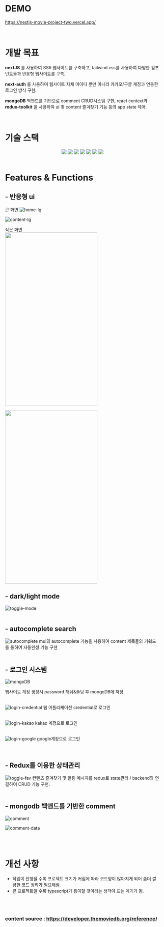 # DEMO

https://nextjs-movie-project-two.vercel.app/

<br>

# 개발 목표

**nextJS** 를 사용하여 SSR 웹사이트를 구축하고, tailwind css를 사용하여 다양한 컴포넌트들과 반응형 웹사이트를 구축.

**next-auth** 를 사용하여 웹사이트 자체 아이디 뿐만 아니라 카카오/구글 계정과 연동한 로그인 방식 구현.

**mongoDB** 백앤드를 기반으로 comment CRUD시스템 구현, react context와 **redux-toolkit** 을 사용하여 ui 및 content 즐겨찾기 기능 등의 app state 제어.

<br>

# 기술 스택

<div align="center">
	<img src="https://img.shields.io/badge/Java-007396?style=flat&logo=javascript&logoColor=#000" />
	<img src="https://img.shields.io/badge/React-3e5661?style=flat&logo=react&logoColor=#000" />
    <img src="https://img.shields.io/badge/Redux-764ABC?style=flat&logo=redux&logoColor=#000" />
    <img src="https://img.shields.io/badge/NextJS-000000?style=flat&logo=nextdotjs&logoColor=#fff" />
    <img src="https://img.shields.io/badge/Vercel-black?style=flat&logo=vercel&logoColor=#fff" />
    <img src="https://img.shields.io/badge/TailwindCss-3e5661?style=flat&logo=tailwindcss&logoColor=#fff" />
    <img src="https://img.shields.io/badge/MongoDB-3e6141?style=flat&logo=mongodb&logoColor=#fff" />
</div>
<br>

# Features & Functions

## - **반응형 ui**

큰 화면
![home-lg](https://github.com/wontae99/nextjs-movie-project/assets/109476712/75c8e580-1058-48e5-8c2e-9906c77b91b5)

![content-lg](https://github.com/wontae99/nextjs-movie-project/assets/109476712/c2da029c-e5e1-42b7-9d29-f38f228a214b)

작은 화면<br>
<img src="https://github.com/wontae99/nextjs-movie-project/assets/109476712/8f663227-5f4a-4a21-b647-d349f6bab485" width="300" height="565">

<img src="https://github.com/wontae99/nextjs-movie-project/assets/109476712/80d1f63f-333e-410d-85ec-335a2a22c099" width="300" height="565">

<br>

## - **dark/light mode**

![toggle-mode](https://github.com/wontae99/nextjs-movie-project/assets/109476712/f9f067d8-e7ea-40a4-9a96-4003d3678d52)
<br><br>

## - **autocomplete search**

![autocomplete](https://github.com/wontae99/nextjs-movie-project/assets/109476712/be789bd9-742b-4954-bddb-0b9d400c3391)
mui의 autocomplete 기능을 사용하여 content 제목들의 키워드를 통하여 자동완성 기능 구현
<br><br>

## - **로그인 시스템**

![mongoDB](https://github.com/wontae99/nextjs-movie-project/assets/109476712/ec14f501-db74-4edf-a2dc-856341e7ba54)

웹사이트 계정 생성시 password 해쉬&솔팅 후 mongoDB에 저장.
<br><br>

![login-credential](https://github.com/wontae99/nextjs-movie-project/assets/109476712/9a18d7d3-74f0-4720-9ea1-eb835386db50)
웹 어플리케이션 credential로 로그인
<br><br>

![login-kakao](https://github.com/wontae99/nextjs-movie-project/assets/109476712/04266963-a4c6-4fc8-9a8f-f0f8091f9d4b)
kakao 계정으로 로그인
<br><br>

![login-google](https://github.com/wontae99/nextjs-movie-project/assets/109476712/f020c25c-e400-4f6e-9874-e85c6577e14e)
google계정으로 로그인

<br>

## - **Redux를 이용한 상태관리**

![toggle-fav](https://github.com/wontae99/nextjs-movie-project/assets/109476712/8177550f-a0b0-4607-8022-d8ccccd25c2f)
컨텐츠 즐겨찾기 및 알림 메시지를 redux로 state관리 / backend와 연결하여 CRUD 기능 구현.
<br><br>

## - **mongodb 백앤드를 기반한 comment**

![comment](https://github.com/wontae99/nextjs-movie-project/assets/109476712/ba6a44fb-bf23-4c34-b4c0-476d832bd9b1)

![comment-data](https://github.com/wontae99/nextjs-movie-project/assets/109476712/e6e809d5-e74e-408e-8992-27b36daaa2b2)

<br><br>

# 개선 사항

- 작업이 진행될 수록 프로젝트 크기가 커짐에 따라 코드양이 많아지게 되어 좀더 깔끔한 코드 정리가 필요해짐.
- 큰 프로젝트일 수록 typescript가 용이할 것이라는 생각이 드는 계기가 됨.

<br><br>

### content source : https://developer.themoviedb.org/reference/
